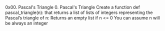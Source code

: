0x00. Pascal's Triangle
0. Pascal's Triangle
    Create a function def pascal_triangle(n): that returns a list of lists of integers representing the Pascal’s triangle of n:
    Returns an empty list if n <= 0
    You can assume n will be always an integer